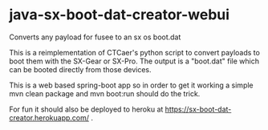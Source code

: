 # java-sx-boot-dat-creator-webui
Converts any payload for fusee to an sx os boot.dat

This is a reimplementation of CTCaer's python script to convert payloads to boot them with the SX-Gear or SX-Pro. 
The output is a "boot.dat" file which can be booted directly from those devices. 

This is a web based spring-boot app so in order to get it working a simple mvn clean package and mvn boot:run should do the trick.

For fun it should also be deployed to heroku at https://sx-boot-dat-creator.herokuapp.com/ . 
